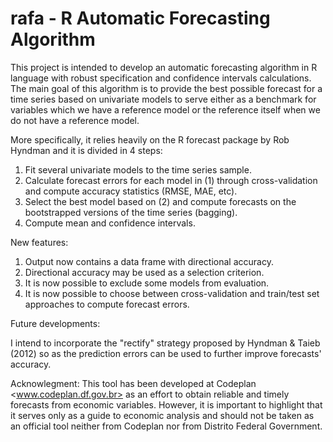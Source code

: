 # rafa - R Automatic Forecasting Algorithm

This project is intended to develop an automatic forecasting algorithm in R language with robust specification and confidence intervals calculations. The main goal of this algorithm is to provide the best possible forecast for a time series based on univariate models to serve either as a benchmark for variables which we have a reference model or the reference itself when we do not have a reference model. 

More specifically, it relies heavily on the R forecast package by Rob Hyndman and it is divided in 4 steps:

1. Fit several univariate models to the time series sample.
2. Calculate forecast errors for each model in (1) through cross-validation and compute accuracy statistics (RMSE, MAE, etc).
3. Select the best model based on (2) and compute forecasts on the bootstrapped versions of the time series (bagging).
4. Compute mean and confidence intervals.

New features:

1. Output now contains a data frame with directional accuracy.
2. Directional accuracy may be used as a selection criterion. 
3. It is now possible to exclude some models from evaluation.
4. It is now possible to choose between cross-validation and train/test set approaches to compute forecast errors.

Future developments:

I intend to incorporate the "rectify" strategy proposed by Hyndman & Taieb (2012) so as the prediction errors can be used to further improve forecasts' accuracy.

Acknowlegment: This tool has been developed at Codeplan <www.codeplan.df.gov.br> as an effort to obtain reliable and timely forecasts from economic variables. However, it is important to highlight that it serves only as a guide to economic analysis and should not be taken as an official tool neither from Codeplan nor from Distrito Federal Government.  
